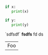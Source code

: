 
```python if x: print(x)
```

```python
if x:
   print(x)

if y:
   print(y)
```

<a n="sdf" abc="sdf">
  `sdfsdf` <b>fsdfs</b> fd ds 
</a>
<table>
    <tr>
        <td>Foo</td>
    </tr>
</table>

